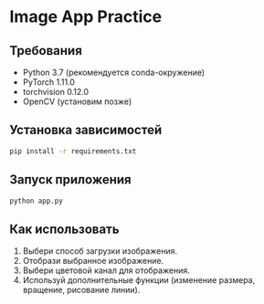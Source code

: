 # Image App Practice

## Требования

- Python 3.7 (рекомендуется conda-окружение)
- PyTorch 1.11.0
- torchvision 0.12.0
- OpenCV (установим позже)

## Установка зависимостей

```bash
pip install -r requirements.txt
```

## Запуск приложения

```bash
python app.py
```

## Как использовать

1. Выбери способ загрузки изображения.
2. Отобрази выбранное изображение.
3. Выбери цветовой канал для отображения.
4. Используй дополнительные функции (изменение размера, вращение, рисование линии).